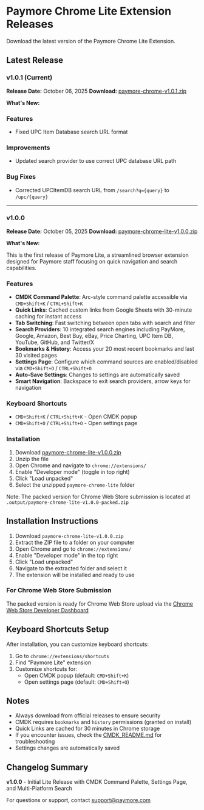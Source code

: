 # Paymore Chrome Lite Extension Releases

Download the latest version of the Paymore Chrome Lite Extension.

## Latest Release

### v1.0.1 (Current)

**Release Date:** October 06, 2025
**Download:** [paymore-chrome-v1.0.1.zip](./paymore-chrome-v1.0.1.zip)

**What's New:**

### Features

- Fixed UPC Item Database search URL format

### Improvements

- Updated search provider to use correct UPC database URL path

### Bug Fixes

- Corrected UPCItemDB search URL from `/search?q={query}` to `/upc/{query}`

---

### v1.0.0

**Release Date:** October 05, 2025
**Download:** [paymore-chrome-lite-v1.0.0.zip](./paymore-chrome-lite-v1.0.0.zip)

**What's New:**

This is the first release of Paymore Lite, a streamlined browser extension designed for Paymore staff focusing on quick navigation and search capabilities.

### Features

- **CMDK Command Palette**: Arc-style command palette accessible via `CMD+Shift+K` / `CTRL+Shift+K`
- **Quick Links**: Cached custom links from Google Sheets with 30-minute caching for instant access
- **Tab Switching**: Fast switching between open tabs with search and filter
- **Search Providers**: 10 integrated search engines including PayMore, Google, Amazon, Best Buy, eBay, Price Charting, UPC Item DB, YouTube, GitHub, and Twitter/X
- **Bookmarks & History**: Access your 20 most recent bookmarks and last 30 visited pages
- **Settings Page**: Configure which command sources are enabled/disabled via `CMD+Shift+O` / `CTRL+Shift+O`
- **Auto-Save Settings**: Changes to settings are automatically saved
- **Smart Navigation**: Backspace to exit search providers, arrow keys for navigation

### Keyboard Shortcuts

- `CMD+Shift+K` / `CTRL+Shift+K` - Open CMDK popup
- `CMD+Shift+O` / `CTRL+Shift+O` - Open settings page

### Installation

1. Download [paymore-chrome-lite-v1.0.0.zip](./paymore-chrome-lite-v1.0.0.zip)
2. Unzip the file
3. Open Chrome and navigate to `chrome://extensions/`
4. Enable "Developer mode" (toggle in top right)
5. Click "Load unpacked"
6. Select the unzipped `paymore-chrome-lite` folder

Note: The packed version for Chrome Web Store submission is located at `.output/paymore-chrome-lite-v1.0.0-packed.zip`

## Installation Instructions

1. Download `paymore-chrome-lite-v1.0.0.zip`
2. Extract the ZIP file to a folder on your computer
3. Open Chrome and go to `chrome://extensions/`
4. Enable "Developer mode" in the top right
5. Click "Load unpacked"
6. Navigate to the extracted folder and select it
7. The extension will be installed and ready to use

### For Chrome Web Store Submission

The packed version is ready for Chrome Web Store upload via the [Chrome Web Store Developer Dashboard](https://chrome.google.com/webstore/devconsole)

## Keyboard Shortcuts Setup

After installation, you can customize keyboard shortcuts:

1. Go to `chrome://extensions/shortcuts`
2. Find "Paymore Lite" extension
3. Customize shortcuts for:
   - Open CMDK popup (default: `CMD+Shift+K`)
   - Open settings page (default: `CMD+Shift+O`)

## Notes

- Always download from official releases to ensure security
- CMDK requires `bookmarks` and `history` permissions (granted on install)
- Quick Links are cached for 30 minutes in Chrome storage
- If you encounter issues, check the [CMDK_README.md](../CMDK_README.md) for troubleshooting
- Settings changes are automatically saved

## Changelog Summary

**v1.0.0** - Initial Lite Release with CMDK Command Palette, Settings Page, and Multi-Platform Search

For questions or support, contact support@paymore.com
